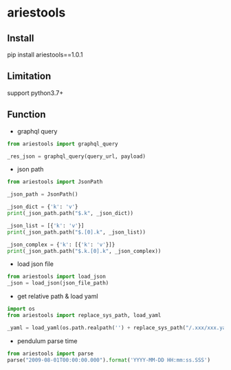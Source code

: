 # ariestools

## Install
pip install ariestools==1.0.1

## Limitation
support python3.7+

## Function

* graphql query
```python
from ariestools import graphql_query

_res_json = graphql_query(query_url, payload)
```
* json path
```python
from ariestools import JsonPath

_json_path = JsonPath()

_json_dict = {'k': 'v'}
print(_json_path.path("$.k", _json_dict))

_json_list = [{'k': 'v'}]
print(_json_path.path("$.[0].k", _json_list))

_json_complex = {'k': [{'k': 'v'}]}
print(_json_path.path("$.k.[0].k", _json_complex))
```
* load json file
```python
from ariestools import load_json
_json = load_json(json_file_path)
```
* get relative path & load yaml
```python
import os
from ariestools import replace_sys_path, load_yaml

_yaml = load_yaml(os.path.realpath('') + replace_sys_path("/.xxx/xxx.yaml"))
```
* pendulum parse time
```python
from ariestools import parse
parse("2009-08-01T00:00:00.000").format('YYYY-MM-DD HH:mm:ss.SSS')

```